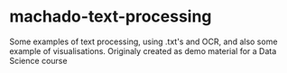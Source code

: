 # machado-text-processing

Some examples of text processing, using .txt's and OCR, and also some example of visualisations.
Originaly created as demo material for a Data Science course
